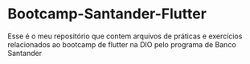 # Bootcamp-Santander-Flutter

Esse é o meu repositório que contem arquivos de práticas e exercícios relacionados ao bootcamp de flutter na DIO pelo programa de Banco Santander

